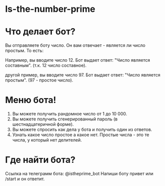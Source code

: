 # Is-the-number-prime

# Что делает бот?
Вы отправляете боту число. Он вам отвечает - является ли число простым. То есть:

Например, вы вводите число 12.
Бот выдает ответ: "Число является составным". (т.к. 12 число составное).

другой пример, вы вводите число 97.
Бот выдает ответ: "Число является простым". (97 - простое число).

# Меню бота!
1) Вы можете получить рандомное число от 1 до 10 000.
2) Вы можете получить сгенерированный пароль (в шестнадцатеричной форме).
3) Вы можете спросить как дела у бота и получить один из ответов.
4) Узнать какое число простое а какое нет. Простые числа - это те числа, у который нет делителей.

# Где найти бота?
Ссылка на телеграмм бота: @istheprime_bot
Напиши боту привет или /start и он ответит.

